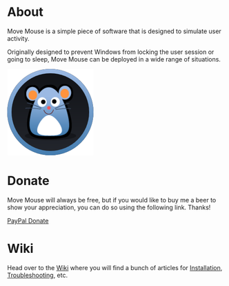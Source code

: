 # About
Move Mouse is a simple piece of software that is designed to simulate user activity.

Originally designed to prevent Windows from locking the user session or going to sleep, Move Mouse can be deployed in a wide range of situations.

<img src="Images/mm_blue.png" width="200">

# Donate
Move Mouse will always be free, but if you would like to buy me a beer to show your appreciation, you can do so using the following link. Thanks!

[PayPal Donate](https://www.paypal.com/cgi-bin/webscr?cmd=_s-xclick&hosted_button_id=QZTWHD9CRW5XN)

# Wiki
Head over to the [Wiki](https://github.com/sw3103/movemouse/wiki) where you will find a bunch of articles for [Installation](https://github.com/sw3103/movemouse/wiki/installation), [Troubleshooting](https://github.com/sw3103/movemouse/wiki/troubleshooting), etc.

<!---
# Contact
Please feel free to contact me via [Twitter](https://twitter.com/movemouse) or [email](mailto:contact@movemouse.co.uk) for any suggestions or issues you may have. A lot of the features which are included in Move Mouse today exist because of feedback I have received.
--->
